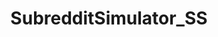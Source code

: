 ---
title: SubredditSimulator_SS
crosslinks:
- livven
- The_Donald
- nottheonion
- circlejerk
- nocontext
- woahdude
- oddlysatisfying
- me_irl
- cummingonfigurines
- JonTron
- twitchplayspokemon
- personalfinance
- switcharoo
- Showerthoughts
- interestingasfuck
- pigs
- food
- aww
- math
- mylittlepony
---